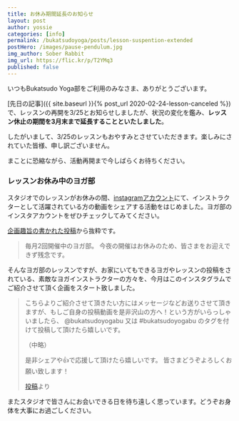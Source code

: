 ```yaml
---
title: お休み期間延長のお知らせ
layout: post
author: yossie
categories: [info]
permalink: /bukatsudoyoga/posts/lesson-suspention-extended
postHero: /images/pause-pendulum.jpg
img_author: Sober Rabbit
img_url: https://flic.kr/p/T2YMq3
published: false
---
```



いつもBukatsudo Yoga部をご利用のみなさま、ありがとうございます。

[先日の記事]({{ site.baseurl }}{% post_url 2020-02-24-lesson-canceled %})で、レッスンの再開を3/25とお知らせしましたが、状況の変化を鑑み、**レッスン休止の期間を3月末まで延長することといたしました**。

したがいまして、3/25のレッスンもおやすみとさせていただきます。楽しみにされていた皆様、申し訳ございません。

まことに恐縮ながら、活動再開まで今しばらくお待ちください。

### レッスンお休み中のヨガ部

スタジオでのレッスンがお休みの間、[instagramアカウント](https://www.instagram.com/bukatsudoyogabu/)にて、インストラクターとして活躍されている方の動画をシェアする活動をはじめました。ヨガ部のインスタアカウントをぜひチェックしてみてください。

[企画趣旨の書かれた投稿][post_link]から抜粋です。

[post_link]: https://www.instagram.com/p/B9lfl2dhOHg/c/17846220067992721/

> 毎月2回開催中のヨガ部。
>今夜の開催はお休みのため、皆さまをお迎えできず残念です。
>
>
そんなヨガ部のレッスンですが、お家にいてもできるヨガやレッスンの投稿をされている、素敵なヨガインストラクターの方々を、今月はこのインスタグラムでご紹介させて頂く企画をスタート致しました。
>
>
>こちらよりご紹介させて頂きたい方にはメッセージなどお送りさせて頂きますが、もしご自身の投稿動画を是非沢山の方へ！という方がいらっしゃいましたら、
>@bukatsudoyogabu 又は
>#bukatsudoyogabu のタグを付けて投稿して頂けたら嬉しいです。
>
>
>（中略）
>
>
>是非シェアや👍で応援して頂けたら嬉しいです。
>皆さまどうぞよろしくお願い致します！
>
>
><span class="caption">[投稿][post_link]より</span>

またスタジオで皆さんにお会いできる日を待ち遠しく思っています。どうぞお身体を大事にお過ごしください。
